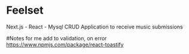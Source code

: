# Feelset
Next.js - React - Mysql CRUD Application to receive music submissions



#Notes for me
add to validation, on error
https://www.npmjs.com/package/react-toastify